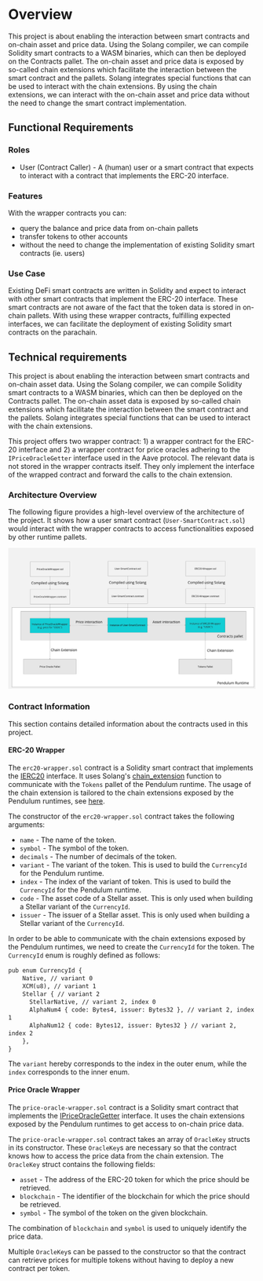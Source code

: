 # Overview

This project is about enabling the interaction between smart contracts and on-chain asset and price data.
Using the Solang compiler, we can compile Solidity smart contracts to a WASM binaries, which can then be deployed on the
Contracts pallet.
The on-chain asset and price data is exposed by so-called chain extensions which facilitate the interaction between the
smart contract and the pallets.
Solang integrates special functions that can be used to interact with the chain extensions.
By using the chain extensions, we can interact with the on-chain asset and price data without the need to change the
smart contract implementation.

## Functional Requirements

### Roles

- User (Contract Caller) - A (human) user or a smart contract that expects to interact with a contract that implements
  the ERC-20 interface.

### Features

With the wrapper contracts you can:

- query the balance and price data from on-chain pallets
- transfer tokens to other accounts
- without the need to change the implementation of existing Solidity smart contracts (ie. users)

### Use Case

Existing DeFi smart contracts are written in Solidity and expect to interact with other smart contracts that implement
the ERC-20 interface.
These smart contracts are not aware of the fact that the token data is stored in on-chain pallets.
With using these wrapper contracts, fulfilling expected interfaces, we can facilitate the deployment of existing
Solidity smart contracts on the parachain.

## Technical requirements

This project is about enabling the interaction between smart contracts and on-chain asset data.
Using the Solang compiler, we can compile Solidity smart contracts to a WASM binaries, which can then be deployed on the
Contracts pallet.
The on-chain asset data is exposed by so-called chain extensions which facilitate the interaction between the smart
contract and the pallets.
Solang integrates special functions that can be used to interact with the chain extensions.

This project offers two wrapper contract: 1) a wrapper contract for the ERC-20 interface and 2) a wrapper contract for
price oracles adhering to the `IPriceOracleGetter` interface used in the Aave protocol.
The relevant data is not stored in the wrapper contracts itself.
They only implement the interface of the wrapped contract and forward the calls to the chain extension.

### Architecture Overview

The following figure provides a high-level overview of the architecture of the project.
It shows how a user smart contract (`User-SmartContract.sol`) would interact with the wrapper contracts to access
functionalities exposed by other runtime pallets.

![Architecture Overview](./figures/architecture-overview.png)

### Contract Information

This section contains detailed information about the contracts used in this project.

#### ERC-20 Wrapper

The `erc20-wrapper.sol` contract is a Solidity smart contract that implements
the [IERC20](https://github.com/OpenZeppelin/openzeppelin-contracts/blob/master/contracts/token/ERC20/IERC20.sol)
interface.
It uses
Solang's [chain_extension](https://github.com/hyperledger/solang/blob/f9230fc5ab2d957e90153fdfaaa5701f241f6add/docs/language/builtins.rst#chain_extensionuint32-id-bytes-input-returns-uint32-bytes)
function to communicate with the `Tokens` pallet of the Pendulum runtime.
The usage of the chain extension is tailored to the chain extensions exposed by the Pendulum runtimes,
see [here](https://github.com/pendulum-chain/pendulum/blob/72ac4234b5b4ad5eed4a9d9f85215167f45b6f91/runtime/foucoco/src/lib.rs#L936-L1186).

The constructor of the `erc20-wrapper.sol` contract takes the following arguments:

- `name` - The name of the token.
- `symbol` - The symbol of the token.
- `decimals` - The number of decimals of the token.
- `variant` - The variant of the token. This is used to build the `CurrencyId` for the Pendulum runtime.
- `index` - The index of the variant of token. This is used to build the `CurrencyId` for the Pendulum runtime.
- `code` - The asset code of a Stellar asset. This is only used when building a Stellar variant of the `CurrencyId`.
- `issuer` - The issuer of a Stellar asset. This is only used when building a Stellar variant of the `CurrencyId`.

In order to be able to communicate with the chain extensions exposed by the Pendulum runtimes, we need to create
the `CurrencyId` for the token.
The `CurrencyId` enum is roughly defined as follows:

``` 
pub enum CurrencyId {
    Native, // variant 0
    XCM(u8), // variant 1
    Stellar { // variant 2
      StellarNative, // variant 2, index 0
      AlphaNum4 { code: Bytes4, issuer: Bytes32 }, // variant 2, index 1 
      AlphaNum12 { code: Bytes12, issuer: Bytes32 } // variant 2, index 2
    },
}
```

The `variant` hereby corresponds to the index in the outer enum, while the `index` corresponds to the inner enum.

#### Price Oracle Wrapper

The `price-oracle-wrapper.sol` contract is a Solidity smart contract that implements
the [IPriceOracleGetter](https://github.com/aave/aave-protocol/blob/4b4545fb583fd4f400507b10f3c3114f45b8a037/contracts/interfaces/IPriceOracleGetter.sol)
interface.
It uses the chain extensions exposed by the Pendulum runtimes to get access to on-chain price data.

The `price-oracle-wrapper.sol` contract takes an array of `OracleKey` structs in its constructor.
These `OracleKey`s are necessary so that the contract knows how to access the price data from the chain extension.
The `OracleKey` struct contains the following fields:

- `asset` - The address of the ERC-20 token for which the price should be retrieved.
- `blockchain` - The identifier of the blockchain for which the price should be retrieved.
- `symbol` - The symbol of the token on the given blockchain.

The combination of `blockchain` and `symbol` is used to uniquely identify the price data.

Multiple `OracleKey`s can be passed to the constructor so that the contract can retrieve prices for multiple tokens
without having to deploy a new contract per token.